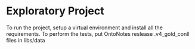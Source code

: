 # Exploratory Project
To run the project, setup a virtual environment and install all the requirements.
To perform the tests, put OntoNotes reslease .v4_gold_conll files in libs/data

